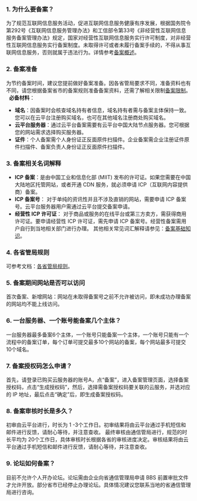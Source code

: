 ### 1. 为什么要备案？
为了规范互联网信息服务活动，促进互联网信息服务健康有序发展，根据国务院令第292号《互联网信息服务管理办法》和工信部令第33号《非经营性互联网信息服务备案管理办法》规定，国家对经营性互联网信息服务实行许可制度，对非经营性互联网信息服务实行备案制度。未取得许可或者未履行备案手续的，不得从事互联网信息服务，否则就属于违法行为。详情参考[备案概述](http://tcecqpoc.fsphere.cn/document/product/243/645)。 

### 2. 备案准备
为节约备案时间，建议您提前做好备案准备。因各省管局要求不同，准备资料也有不同，请您根据备案省市的备案规则准备备案资料，还需了解相关限制[备案限制](http://tcecqpoc.fsphere.cn/document/product/243/646)。  
**必备材料**：  
- **域名**：因备案时会核查域名持有者信息，域名持有者需与备案主体保持一致。您可以在云平台注册购买域名，也可在其他域名注册商处购买域名。  
- **云平台服务器**：通过云平台备案需要有云平台中国大陆节点服务器。您可根据您的网站需求选择购买服务器。  
- **证件**：个人备案需个人身份证正反面原件扫描件。企业备案需企业注册证件原件扫描件、备案负责人身份证正反面原件扫描件。  

### 3. 备案相关名词解释
- **ICP 备案**：是由中国工业和信息化部 (MIIT) 发布的许可证。如果您需要在中国大陆地区托管网站，或者开通 CDN 服务，就必须申请 ICP（互联网内容提供商）备案。  
- **ICP 备案号**： 对于单纯的资讯性并且不涉及直销的网站，需要申请 ICP 备案号。云平台服务器用户需通过云平台提交备案申请。  
- **经营性 ICP 许可证**： 对于商品或服务的在线平台或第三方卖方，需获得商用许可证。要申请经营性 ICP 许可证，需先申请 ICP 备案号。经营性备案需用户自行到当地相关部门进行办理。
其他相关常见词汇解释请参见：[备案基础知识](http://tcecqpoc.fsphere.cn/document/product/243/645)。  

### 4. 各省管局规则
可参考文档：[各省管局规则](http://tcecqpoc.fsphere.cn/document/product/243/3474)。  

### 5. 备案期间网站是否可以访问
首次备案、新增网站：网站在未取得备案号之前不允许被访问，即未成功办理备案的网站均不能上线访问。  

### 6. 一台服务器、一个账号能备案几个主体？
一台服务器最多备案6个主体，一个账号只能备案一个主体，一个账号只能有一个流程中的备案订单，每个订单可提交最多10个网站的备案，每个网站最多可提交10个域名。  

### 7. 备案授权码怎么申请？
首先，请登录已购买云服务器的账号A，点“备案”，进入备案管理页面，选择备案授权码，点击“生成授权码”，然后，选择需备案授权码要关联的云服务，并选对应的 IP 地址，最后点击“确定”后，即生成备案授权码。

### 8. 备案审核时长是多久？
初审由云平台进行，时长为 1 -3个工作日。初审结果将由云平台通过手机短信和邮件进行反馈，请耐心等待，并注意查收。
最终审核由通信管局进行，规范的时长平均为 20个工作日，具体审核时长根据各省的审核进度决定。审核结果将由云平台通过手机短信和邮件进行反馈，请耐心等待，并注意查收。  

### 9. 论坛如何备案？
目前不允许个人开办论坛。论坛需由企业向省通信管理局申请 BBS 前置审批文件才允许开放。部分省市已经停止办理论坛。具体情况建议您联系当地的省通信管理局进行咨询。  
